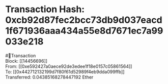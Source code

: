 
Transaction Hash: 0xcb92d87fec2bcc73db9d037eacd1f671936aaa434a55e8d7671ec7a99033e218
====================================================================================
  
#💸Transaction  
Block: [[14456696]]  
From: [[0xe592427a0aece92de3edee1f18e0157c05861564]]  
To: [[0x442712132199d7f80f61d52989f4eb9dda099ffb]]  
Transferred: 0.04385168278447192 Ether